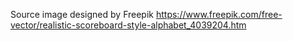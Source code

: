 Source image designed by Freepik
https://www.freepik.com/free-vector/realistic-scoreboard-style-alphabet_4039204.htm

